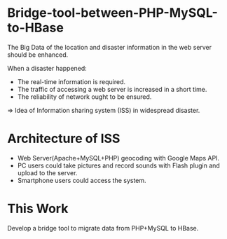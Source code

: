 Bridge-tool-between-PHP-MySQL-to-HBase
======================================
The Big Data of the location and disaster information in the web server should be enhanced. 

When a disaster happened:

* The real-time information is required.
* The traffic of accessing a web server is increased in a short time.
* The reliability of  network ought to be ensured.

=> Idea of Information sharing system (ISS) in widespread disaster.

Architecture of ISS
=================
* Web Server(Apache+MySQL+PHP) geocoding with Google Maps API.
* PC users could take pictures and record sounds with Flash plugin and upload to the server.
* Smartphone users could access the system.

This Work
=================
Develop a bridge tool to migrate data from PHP+MySQL to HBase.
